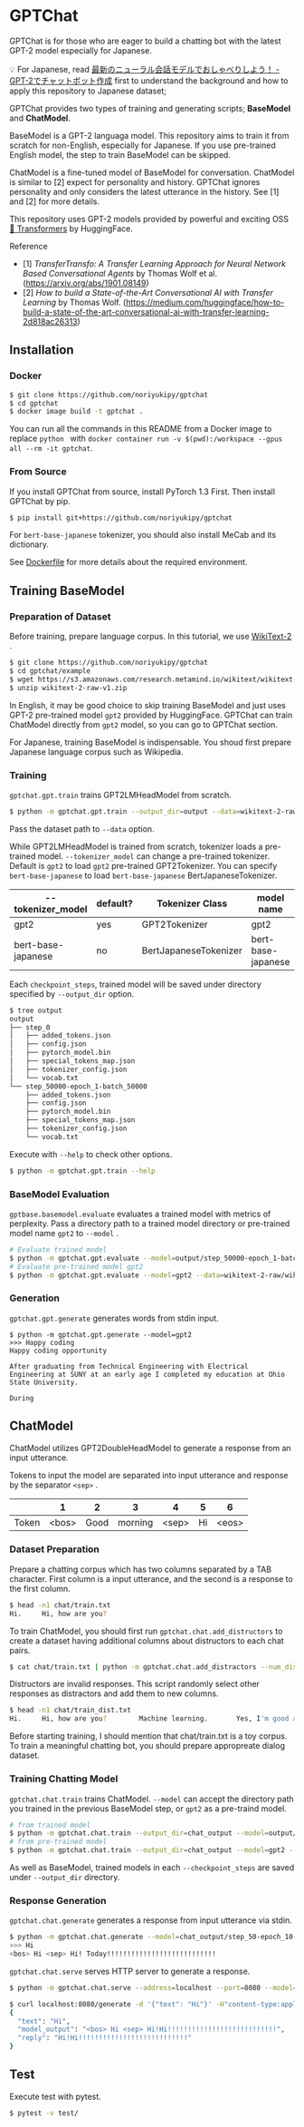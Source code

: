 # GPTChat

GPTChat is for those who are eager to build a chatting bot with the latest GPT-2 model especially for Japanese.

💡 For Japanese, read [最新のニューラル会話モデルでおしゃべりしよう！ - GPT-2でチャットボット作成](https://noriyukipy.github.io/article/gptchat_howto_ja.html) first to understand the background and how to apply this repository to Japanese dataset; 

GPTChat provides two types of training and generating scripts; **BaseModel** and **ChatModel**.

BaseModel is a GPT-2 languaga model.
This repository aims to train it from scratch for non-English, especially for Japanese.
If you use pre-trained English model, the step to train BaseModel can be skipped.

ChatModel is a fine-tuned model of BaseModel for conversation.
ChatModel is similar to [2] expect for personality and history.
GPTChat ignores personality and only considers the latest utterance in the history.
See [1] and [2] for more details.

This repository uses GPT-2 models provided by powerful and exciting OSS [🤗 Transformers](https://github.com/huggingface/transformers) by HuggingFace.

Reference
- [1] *TransferTransfo: A Transfer Learning Approach for Neural Network Based Conversational Agents* by Thomas Wolf et al. (https://arxiv.org/abs/1901.08149)
- [2] *How to build a State-of-the-Art Conversational AI with Transfer Learning* by Thomas Wolf. (https://medium.com/huggingface/how-to-build-a-state-of-the-art-conversational-ai-with-transfer-learning-2d818ac26313)

## Installation

### Docker

```sh
$ git clone https://github.com/noriyukipy/gptchat
$ cd gptchat
$ docker image build -t gptchat .
```

You can run all the commands in this README from a Docker image to replace `python ` with `docker container run -v $(pwd):/workspace --gpus all --rm -it gptchat`.

### From Source

If you install GPTChat from source, install PyTorch 1.3 First.
Then install GPTChat by pip.

```sh
$ pip install git+https://github.com/noriyukipy/gptchat
```

For `bert-base-japanese` tokenizer, you should also install MeCab and its dictionary.

See [Dockerfile](./Dockerfile) for more details about the required environment.

## Training BaseModel

### Preparation of Dataset

Before training, prepare language corpus. In this tutorial, we use [WikiText-2](https://blog.einstein.ai/the-wikitext-long-term-dependency-language-modeling-dataset/) .

```sh
$ git clone https://github.com/noriyukipy/gptchat
$ cd gptchat/example
$ wget https://s3.amazonaws.com/research.metamind.io/wikitext/wikitext-2-raw-v1.zip
$ unzip wikitext-2-raw-v1.zip
```

In English, it may be good choice to skip training BaseModel and just uses GPT-2 pre-trained model `gpt2` provided by HuggingFace.
GPTChat can train ChatModel directly from `gpt2` model, so you can go to GPTChat section.

For Japanese, training BaseModel is indispensable. You shoud first prepare Japanese language corpus such as Wikipedia.

### Training

`gptchat.gpt.train` trains GPT2LMHeadModel from scratch.

```sh
$ python -m gptchat.gpt.train --output_dir=output --data=wikitext-2-raw/wiki.train.raw --seed=0 --checkpoint_steps=50000
```

Pass the dataset path to `--data` option.

While GPT2LMHeadModel is trained from scratch, tokenizer loads a pre-trained model.
`--tokenizer_model` can change a pre-trained tokenizer.
Default is `gpt2` to load `gpt2` pre-trained GPT2Tokenizer.
You can specify `bert-base-japanese` to load `bert-base-japanese` BertJapaneseTokenizer.

| --tokenizer_model | default? | Tokenizer Class | model name |
| --- | --- | --- | --- |
| gpt2 | yes | GPT2Tokenizer | gpt2 |
| bert-base-japanese | no | BertJapaneseTokenizer | bert-base-japanese |

Each `checkpoint_steps`, trained model will be saved under directory specified by `--output_dir` option.

```sh
$ tree output
output
├── step_0
│   ├── added_tokens.json
│   ├── config.json
│   ├── pytorch_model.bin
│   ├── special_tokens_map.json
│   ├── tokenizer_config.json
│   └── vocab.txt
└── step_50000-epoch_1-batch_50000
    ├── added_tokens.json
    ├── config.json
    ├── pytorch_model.bin
    ├── special_tokens_map.json
    ├── tokenizer_config.json
    └── vocab.txt
```

Execute with `--help` to check other options.

```sh
$ python -m gptchat.gpt.train --help
```

### BaseModel Evaluation

`gptbase.basemodel.evaluate` evaluates a trained model with metrics of perplexity.
Pass a directory path to a trained model directory or pre-trained model name `gpt2` to `--model` .

```sh
# Evaluate trained model
$ python -m gptchat.gpt.evaluate --model=output/step_50000-epoch_1-batch_50000 --data=wikitext-2-raw/wiki.valid.raw
# Evaluate pre-trained model gpt2
$ python -m gptchat.gpt.evaluate --model=gpt2 --data=wikitext-2-raw/wiki.valid.raw
```

### Generation

`gptchat.gpt.generate` generates words from stdin input.

```
$ python -m gptchat.gpt.generate --model=gpt2
>>> Happy coding
Happy coding opportunity

After graduating from Technical Engineering with Electrical Engineering at SUNY at an early age I completed my education at Ohio State University.

During
```

## ChatModel

ChatModel utilizes GPT2DoubleHeadModel to generate a response from an input utterance.

Tokens to input the model are separated into input utterance and response by the separator `<sep>` .

|           | 1       | 2       | 3       | 4       | 5       | 6       |
| ---       | ---     | ---     | ---     | ---     | ---     | ---     |
| Token     | \<bos\> | Good    | morning | \<sep\> | Hi      | \<eos\> |

### Dataset Preparation

Prepare a chatting corpus which has two columns separated by a TAB character.
First column is a input utterance, and the second is a response to the first column.

```sh
$ head -n1 chat/train.txt
Hi.     Hi, how are you?
```

To train ChatModel, you should first run `gptchat.chat.add_distructors` to create a dataset having additional columns about distructors to each chat pairs.

```sh
$ cat chat/train.txt | python -m gptchat.chat.add_distractors --num_distractors=2 >chat/train_dist.txt
```

Distructors are invalid responses.
This script randomly select other responses as distractors and add them to new columns.

```sh
$ head -n1 chat/train_dist.txt
Hi.     Hi, how are you?        Machine learning.       Yes, I'm good at it.
```

Before starting training, I should mention that chat/train.txt is a toy corpus.
To train a meaningful chatting bot, you should prepare appropreate dialog dataset.

### Training Chatting Model

`gptchat.chat.train` trains ChatModel.
`--model` can accept the directory path you trained in the previous BaseModel step, or `gpt2` as a pre-traind model.

```sh
# from trained model
$ python -m gptchat.chat.train --output_dir=chat_output --model=output/step_5-epoch_1-batch_5 --data=chat/train_dist.txt --batch_size=2 --num_distructors=2 --checkpoint_steps=5 --num_epochs=10
# from pre-trained model
$ python -m gptchat.chat.train --output_dir=chat_output --model=gpt2 --data=chat/train_dist.txt --num_distructors=2 --checkpoint_steps=5 --num_epochs=10
```

As well as BaseModel, trained models in each `--checkpoint_steps` are saved under `--output_dir` directory.

### Response Generation

`gptchat.chat.generate` generates a response from input utterance via stdin.

```sh
$ python -m gptchat.chat.generate --model=chat_output/step_50-epoch_10-batch_5
>>> Hi
<bos> Hi <sep> Hi! Today!!!!!!!!!!!!!!!!!!!!!!!!!!!
```

`gptchat.chat.serve` serves HTTP server to generate a response.

```sh
$ python -m gptchat.chat.serve --address=localhost --port=8080 --model=chat_output/step_50-epoch_10-batch_5
```

```sh
$ curl localhost:8080/generate -d '{"text": "Hi"}' -H"content-type:application/json" | jq
{
  "text": "Hi",
  "model_output": "<bos> Hi <sep> Hi!Hi!!!!!!!!!!!!!!!!!!!!!!!!!!!",
  "reply": "Hi!Hi!!!!!!!!!!!!!!!!!!!!!!!!!!!"
}
```

## Test

Execute test with pytest.

```sh
$ pytest -v test/
```
